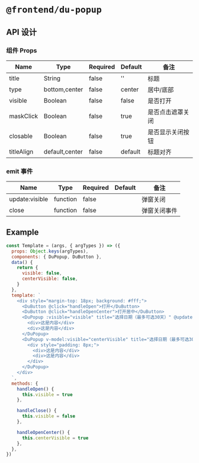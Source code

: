 # `@frontend/du-popup`

## API 设计

### 组件 Props

| Name | Type | Required | Default | 备注 |
| ---- | ---- | -------- | ------- | ---- |
| title | String | false | '' | 标题 |
| type |bottom,center | false | center | 居中/底部 |
| visible |Boolean| false | false | 是否打开|
| maskClick |Boolean| false | true |是否点击遮罩关闭|
| closable |Boolean| false | true |是否显示关闭按钮|
| titleAlign |default,center| false | default |标题对齐|

### emit 事件

Name | Type | Required | Default | 备注
-- | -- | -- | -- | --
update:visible | function | false |   | 弹窗关闭
close|function|false| |弹窗关闭事件

## Example

```js
const Template = (args, { argTypes }) => ({
  props: Object.keys(argTypes),
  components: { DuPopup, DuButton },
  data() {
    return {
      visible: false,
      centerVisible: false,
    }
  },
  template: `
    <div style="margin-top: 18px; background: #fff;">
      <DuButton @click="handleOpen">打开</DuButton>
      <DuButton @click="handleOpenCenter">打开居中</DuButton>
      <DuPopup :visible="visible" title="选择日期（最多可选30天）" @update:visible="handleClose" type="bottom">
        <div>这是内容</div>
        <div>这是内容</div>
      </DuPopup>
      <DuPopup v-model:visible="centerVisible" title="选择日期（最多可选30天）" type="center" extStyle="width: 300px;" :maskClick="false">
        <div style="padding: 8px;">
          <div>这是内容</div>
          <div>这是内容</div>
        </div>
      </DuPopup>
    </div>
  `,
  methods: {
    handleOpen() {
      this.visible = true
    },

    handleClose() {
      this.visible = false
    },

    handleOpenCenter() {
      this.centerVisible = true
    },
  },
})
```
